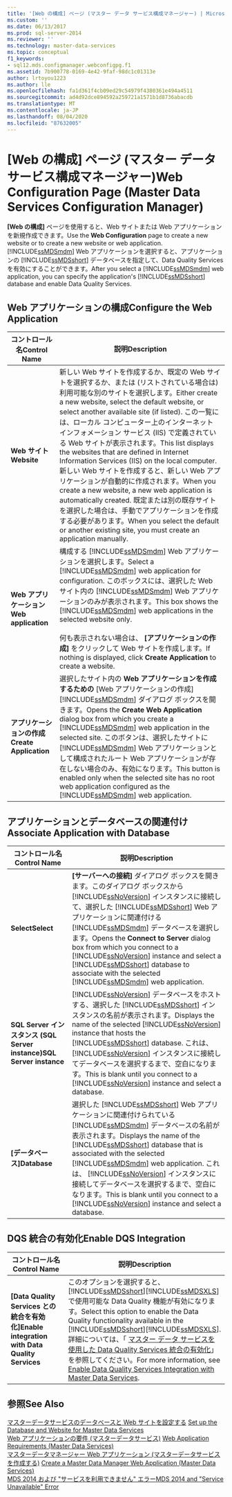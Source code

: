 ```yaml
---
title: '[Web の構成] ページ (マスター データ サービス構成マネージャー) | Microsoft Docs'
ms.custom: ''
ms.date: 06/13/2017
ms.prod: sql-server-2014
ms.reviewer: ''
ms.technology: master-data-services
ms.topic: conceptual
f1_keywords:
- sql12.mds.configmanager.webconfigpg.f1
ms.assetid: 7b900778-0169-4e42-9faf-98dc1c01313e
author: lrtoyou1223
ms.author: lle
ms.openlocfilehash: fa1d361f4cb09ed29c54979f4380361e494a4511
ms.sourcegitcommit: ad4d92dce894592a259721a1571b1d8736abacdb
ms.translationtype: MT
ms.contentlocale: ja-JP
ms.lasthandoff: 08/04/2020
ms.locfileid: "87632005"
---
```

# <a name="web-configuration-page-master-data-services-configuration-manager"></a><span data-ttu-id="f4aac-102">[Web の構成] ページ (マスター データ サービス構成マネージャー)</span><span class="sxs-lookup"><span data-stu-id="f4aac-102">Web Configuration Page (Master Data Services Configuration Manager)</span></span>
  <span data-ttu-id="f4aac-103">**[Web の構成]** ページを使用すると、Web サイトまたは Web アプリケーションを新規作成できます。</span><span class="sxs-lookup"><span data-stu-id="f4aac-103">Use the **Web Configuration** page to create a new website or to create a new website or web application.</span></span> <span data-ttu-id="f4aac-104">[!INCLUDE[ssMDSmdm](../includes/ssmdsmdm-md.md)] Web アプリケーションを選択すると、アプリケーションの [!INCLUDE[ssMDSshort](../includes/ssmdsshort-md.md)] データベースを指定して、Data Quality Services を有効にすることができます。</span><span class="sxs-lookup"><span data-stu-id="f4aac-104">After you select a [!INCLUDE[ssMDSmdm](../includes/ssmdsmdm-md.md)] web application, you can specify the application's [!INCLUDE[ssMDSshort](../includes/ssmdsshort-md.md)] database and enable Data Quality Services.</span></span>  
  
## <a name="configure-the-web-application"></a><span data-ttu-id="f4aac-105">Web アプリケーションの構成</span><span class="sxs-lookup"><span data-stu-id="f4aac-105">Configure the Web Application</span></span>  
  
|<span data-ttu-id="f4aac-106">コントロール名</span><span class="sxs-lookup"><span data-stu-id="f4aac-106">Control Name</span></span>|<span data-ttu-id="f4aac-107">説明</span><span class="sxs-lookup"><span data-stu-id="f4aac-107">Description</span></span>|  
|------------------|-----------------|  
|<span data-ttu-id="f4aac-108">**Web サイト**</span><span class="sxs-lookup"><span data-stu-id="f4aac-108">**Website**</span></span>|<span data-ttu-id="f4aac-109">新しい Web サイトを作成するか、既定の Web サイトを選択するか、または (リストされている場合は) 利用可能な別のサイトを選択します。</span><span class="sxs-lookup"><span data-stu-id="f4aac-109">Either create a new website, select the default website, or select another available site (if listed).</span></span> <span data-ttu-id="f4aac-110">この一覧には、ローカル コンピューター上のインターネット インフォメーション サービス (IIS) で定義されている Web サイトが表示されます。</span><span class="sxs-lookup"><span data-stu-id="f4aac-110">This list displays the websites that are defined in Internet Information Services (IIS) on the local computer.</span></span> <span data-ttu-id="f4aac-111">新しい Web サイトを作成すると、新しい Web アプリケーションが自動的に作成されます。</span><span class="sxs-lookup"><span data-stu-id="f4aac-111">When you create a new website, a new web application is automatically created.</span></span> <span data-ttu-id="f4aac-112">既定または別の既存サイトを選択した場合は、手動でアプリケーションを作成する必要があります。</span><span class="sxs-lookup"><span data-stu-id="f4aac-112">When you select the default or another existing site, you must create an application manually.</span></span>|  
|<span data-ttu-id="f4aac-113">**Web アプリケーション**</span><span class="sxs-lookup"><span data-stu-id="f4aac-113">**Web application**</span></span>|<span data-ttu-id="f4aac-114">構成する [!INCLUDE[ssMDSmdm](../includes/ssmdsmdm-md.md)] Web アプリケーションを選択します。</span><span class="sxs-lookup"><span data-stu-id="f4aac-114">Select a [!INCLUDE[ssMDSmdm](../includes/ssmdsmdm-md.md)] web application for configuration.</span></span> <span data-ttu-id="f4aac-115">このボックスには、選択した Web サイト内の [!INCLUDE[ssMDSmdm](../includes/ssmdsmdm-md.md)] Web アプリケーションのみが表示されます。</span><span class="sxs-lookup"><span data-stu-id="f4aac-115">This box shows the [!INCLUDE[ssMDSmdm](../includes/ssmdsmdm-md.md)] web applications in the selected website only.</span></span><br /><br /> <span data-ttu-id="f4aac-116">何も表示されない場合は、 **[アプリケーションの作成]** をクリックして Web サイトを作成します。</span><span class="sxs-lookup"><span data-stu-id="f4aac-116">If nothing is displayed, click **Create Application** to create a website.</span></span>|  
|<span data-ttu-id="f4aac-117">**アプリケーションの作成**</span><span class="sxs-lookup"><span data-stu-id="f4aac-117">**Create Application**</span></span>|<span data-ttu-id="f4aac-118">選択したサイト内の **Web アプリケーションを作成するための** [Web アプリケーションの作成] [!INCLUDE[ssMDSmdm](../includes/ssmdsmdm-md.md)] ダイアログ ボックスを開きます。</span><span class="sxs-lookup"><span data-stu-id="f4aac-118">Opens the **Create Web Application** dialog box from which you create a [!INCLUDE[ssMDSmdm](../includes/ssmdsmdm-md.md)] web application in the selected site.</span></span> <span data-ttu-id="f4aac-119">このボタンは、選択したサイトに [!INCLUDE[ssMDSmdm](../includes/ssmdsmdm-md.md)] Web アプリケーションとして構成されたルート Web アプリケーションが存在しない場合のみ、有効になります。</span><span class="sxs-lookup"><span data-stu-id="f4aac-119">This button is enabled only when the selected site has no root web application configured as the [!INCLUDE[ssMDSmdm](../includes/ssmdsmdm-md.md)] web application.</span></span>|  
  
## <a name="associate-application-with-database"></a><span data-ttu-id="f4aac-120">アプリケーションとデータベースの関連付け</span><span class="sxs-lookup"><span data-stu-id="f4aac-120">Associate Application with Database</span></span>  
  
|<span data-ttu-id="f4aac-121">コントロール名</span><span class="sxs-lookup"><span data-stu-id="f4aac-121">Control Name</span></span>|<span data-ttu-id="f4aac-122">説明</span><span class="sxs-lookup"><span data-stu-id="f4aac-122">Description</span></span>|  
|------------------|-----------------|  
|<span data-ttu-id="f4aac-123">**Select**</span><span class="sxs-lookup"><span data-stu-id="f4aac-123">**Select**</span></span>|<span data-ttu-id="f4aac-124">**[サーバーへの接続]** ダイアログ ボックスを開きます。このダイアログ ボックスから [!INCLUDE[ssNoVersion](../includes/ssnoversion-md.md)] インスタンスに接続して、選択した [!INCLUDE[ssMDSshort](../includes/ssmdsshort-md.md)] Web アプリケーションに関連付ける [!INCLUDE[ssMDSmdm](../includes/ssmdsmdm-md.md)] データベースを選択します。</span><span class="sxs-lookup"><span data-stu-id="f4aac-124">Opens the **Connect to Server** dialog box from which you connect to a [!INCLUDE[ssNoVersion](../includes/ssnoversion-md.md)] instance and select a [!INCLUDE[ssMDSshort](../includes/ssmdsshort-md.md)] database to associate with the selected [!INCLUDE[ssMDSmdm](../includes/ssmdsmdm-md.md)] web application.</span></span>|  
|<span data-ttu-id="f4aac-125">**SQL Server インスタンス (SQL Server instance)**</span><span class="sxs-lookup"><span data-stu-id="f4aac-125">**SQL Server instance**</span></span>|<span data-ttu-id="f4aac-126">[!INCLUDE[ssNoVersion](../includes/ssnoversion-md.md)] データベースをホストする、選択した [!INCLUDE[ssMDSshort](../includes/ssmdsshort-md.md)] インスタンスの名前が表示されます。</span><span class="sxs-lookup"><span data-stu-id="f4aac-126">Displays the name of the selected [!INCLUDE[ssNoVersion](../includes/ssnoversion-md.md)] instance that hosts the [!INCLUDE[ssMDSshort](../includes/ssmdsshort-md.md)] database.</span></span> <span data-ttu-id="f4aac-127">これは、 [!INCLUDE[ssNoVersion](../includes/ssnoversion-md.md)] インスタンスに接続してデータベースを選択するまで、空白になります。</span><span class="sxs-lookup"><span data-stu-id="f4aac-127">This is blank until you connect to a [!INCLUDE[ssNoVersion](../includes/ssnoversion-md.md)] instance and select a database.</span></span>|  
|<span data-ttu-id="f4aac-128">**[データベース]**</span><span class="sxs-lookup"><span data-stu-id="f4aac-128">**Database**</span></span>|<span data-ttu-id="f4aac-129">選択した [!INCLUDE[ssMDSshort](../includes/ssmdsshort-md.md)] Web アプリケーションに関連付けられている [!INCLUDE[ssMDSmdm](../includes/ssmdsmdm-md.md)] データベースの名前が表示されます。</span><span class="sxs-lookup"><span data-stu-id="f4aac-129">Displays the name of the [!INCLUDE[ssMDSshort](../includes/ssmdsshort-md.md)] database that is associated with the selected [!INCLUDE[ssMDSmdm](../includes/ssmdsmdm-md.md)] web application.</span></span> <span data-ttu-id="f4aac-130">これは、 [!INCLUDE[ssNoVersion](../includes/ssnoversion-md.md)] インスタンスに接続してデータベースを選択するまで、空白になります。</span><span class="sxs-lookup"><span data-stu-id="f4aac-130">This is blank until you connect to a [!INCLUDE[ssNoVersion](../includes/ssnoversion-md.md)] instance and select a database.</span></span>|  
  
## <a name="enable-dqs-integration"></a><span data-ttu-id="f4aac-131">DQS 統合の有効化</span><span class="sxs-lookup"><span data-stu-id="f4aac-131">Enable DQS Integration</span></span>  
  
|<span data-ttu-id="f4aac-132">コントロール名</span><span class="sxs-lookup"><span data-stu-id="f4aac-132">Control Name</span></span>|<span data-ttu-id="f4aac-133">説明</span><span class="sxs-lookup"><span data-stu-id="f4aac-133">Description</span></span>|  
|------------------|-----------------|  
|<span data-ttu-id="f4aac-134">**[Data Quality Services との統合を有効化]**</span><span class="sxs-lookup"><span data-stu-id="f4aac-134">**Enable integration with Data Quality Services**</span></span>|<span data-ttu-id="f4aac-135">このオプションを選択すると、 [!INCLUDE[ssMDSshort](../includes/ssmdsshort-md.md)][!INCLUDE[ssMDSXLS](../includes/ssmdsxls-md.md)]で使用可能な Data Quality 機能が有効になります。</span><span class="sxs-lookup"><span data-stu-id="f4aac-135">Select this option to enable the Data Quality functionality available in the [!INCLUDE[ssMDSshort](../includes/ssmdsshort-md.md)][!INCLUDE[ssMDSXLS](../includes/ssmdsxls-md.md)].</span></span> <span data-ttu-id="f4aac-136">詳細については、「 [マスター データ サービスを使用した Data Quality Services 統合の有効化](install-windows/enable-data-quality-services-integration-with-master-data-services.md)」を参照してください。</span><span class="sxs-lookup"><span data-stu-id="f4aac-136">For more information, see [Enable Data Quality Services Integration with Master Data Services](install-windows/enable-data-quality-services-integration-with-master-data-services.md).</span></span>|  
  
## <a name="see-also"></a><span data-ttu-id="f4aac-137">参照</span><span class="sxs-lookup"><span data-stu-id="f4aac-137">See Also</span></span>  
 <span data-ttu-id="f4aac-138">[マスターデータサービスのデータベースと Web サイトを設定する](../../2014/master-data-services/set-up-the-database-and-website-for-master-data-services.md) </span><span class="sxs-lookup"><span data-stu-id="f4aac-138">[Set up the Database and Website for Master Data Services](../../2014/master-data-services/set-up-the-database-and-website-for-master-data-services.md) </span></span>  
 <span data-ttu-id="f4aac-139">[Web アプリケーションの要件 &#40;マスターデータサービス&#41;](install-windows/web-application-requirements-master-data-services.md) </span><span class="sxs-lookup"><span data-stu-id="f4aac-139">[Web Application Requirements &#40;Master Data Services&#41;](install-windows/web-application-requirements-master-data-services.md) </span></span>  
 <span data-ttu-id="f4aac-140">[マスターデータマネージャー Web アプリケーション &#40;マスターデータサービスを作成する&#41;](install-windows/create-a-master-data-manager-web-application-master-data-services.md) </span><span class="sxs-lookup"><span data-stu-id="f4aac-140">[Create a Master Data Manager Web Application &#40;Master Data Services&#41;](install-windows/create-a-master-data-manager-web-application-master-data-services.md) </span></span>  
 [<span data-ttu-id="f4aac-141">MDS 2014 および "サービスを利用できません" エラー</span><span class="sxs-lookup"><span data-stu-id="f4aac-141">MDS 2014 and "Service Unavailable" Error</span></span>](https://blogs.msdn.com/b/womeninanalytics/archive/2015/08/19/mds-2014-and-service-unavailable-error.aspx)  
  
  
